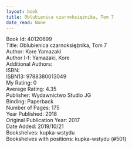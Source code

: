 ```yaml
---
layout: book
title: Oblubienica czarnoksiężnika, Tom 7
date_read: None
---
```


Book Id: 40120699<br />
Title: Oblubienica czarnoksiężnika, Tom 7<br />
Author: Kore Yamazaki<br />
Author l-f: Yamazaki, Kore<br />
Additional Authors: <br />
ISBN: <br />
ISBN13: 9788380013049<br />
My Rating: 0<br />
Average Rating: 4.35<br />
Publisher: Wydawnictwo Studio JG<br />
Binding: Paperback<br />
Number of Pages: 175<br />
Year Published: 2018<br />
Original Publication Year: 2017<br />
Date Added: 2019/10/21<br />
Bookshelves: kupka-wstydu<br />
Bookshelves with positions: kupka-wstydu (#501)<br />

